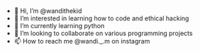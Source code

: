- 👋 Hi, I’m @wandithekid
- 👀 I’m interested in learning how to code and ethical hacking
- 🌱 I’m currently learning python
- 💞️ I’m looking to collaborate on various programming projects
- 📫 How to reach me @wandi._.m on instagram

<!---
wandithekid/wandithekid is a ✨ special ✨ repository because its `README.md` (this file) appears on your GitHub profile.
You can click the Preview link to take a look at your changes.
--->

